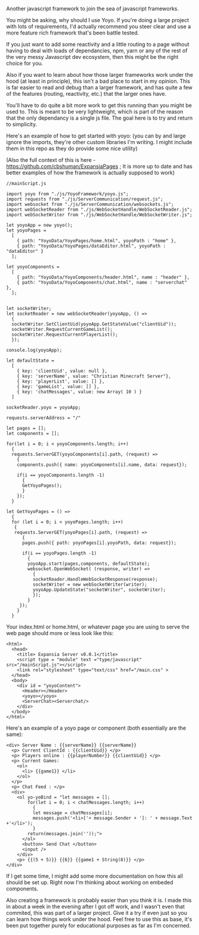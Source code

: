 Another javascript framework to join the sea of javascript frameworks.

You might be asking, why should I use Yoyo. If you're doing a large project with lots of requirements, I'd actually recommend you steer clear and use a more feature rich framework that's been battle tested.

If you just want to add some reactivity and a little routing to a page without having to deal with loads of dependancies, npm, yarn or any of the rest of the very messy Javascript dev ecosystem, then this might be the right choice for you.

Also if you want to learn about how those larger frameworks work under the hood (at least in principle), this isn't a bad place to start in my opinion. This is far easier to read and debug than a larger framework, and has quite a few of the features (routing, reactivity, etc.) that the larger ones have. 

You'll have to do quite a bit more work to get this running than you might be used to. This is meant to be very lightweight, which is part of the reason that the only dependancy is a single js file. The goal here is to try and return to simplicity.

Here's an example of how to get started with yoyo: (you can by and large ignore the imports, they're other custom libraries I'm writing. I might include them in this repo as they do provide some nice utility)

(Also the full context of this is here - https://github.com/cbshuman/ExpansiaPages ; It is more up to date and has better examples of how the framework is actually supposed to work)

```
//mainScript.js

import yoyo from "./js/YoyoFramework/yoyo.js";
import requests from "./js/ServerCommunication/request.js";
import websocket from "./js/ServerCommunication/websockets.js";
import webSocketReader from "./js/WebSocketHandle/WebSocketReader.js";
import webSocketWriter from "./js/WebSocketHandle/WebSocketWriter.js";

let yoyoApp = new yoyo();
let yoyoPages = 
  [
    { path: "YoyoData/YoyoPages/home.html", yoyoPath : "home" },
    { path: "YoyoData/YoyoPages/dataEditor.html", yoyoPath : "dataEditor" }
  ];

let yoyoComponents = 
  [
    { path: "YoyoData/YoyoComponents/header.html", name : "header" },
    { path: "YoyoData/YoyoComponents/chat.html", name : "serverchat" },
  ];


let socketWriter;
let socketReader = new webSocketReader(yoyoApp, () => 
  {
  socketWriter.SetClientUid(yoyoApp.GetStateValue("clientUid"));
  socketWriter.RequestCurrentGameList();
  socketWriter.RequestCurrentPlayerList();
  });

console.log(yoyoApp);

let defaultState = 
  [
    { key: 'clientUid', value: null },
    { key: 'serverName', value: "Christian Minecraft Server"},
    { key: 'playerList', value: [] },
    { key: 'gameList', value: [] },
    { key: 'chatMessages', value: new Array( 10 ) }
  ]

socketReader.yoyo = yoyoApp;

requests.serverAddress = "/"

let pages = [];
let components = [];

for(let i = 0; i < yoyoComponents.length; i++)
  {
  requests.ServerGET(yoyoComponents[i].path, (request) => 
    {
    components.push({ name: yoyoComponents[i].name, data: request});

    if(i == yoyoComponents.length -1)
      {
      GetYoyoPages();
      }
    });
  }

let GetYoyoPages = () => 
  {
  for (let i = 0; i < yoyoPages.length; i++)
   {
   requests.ServerGET(yoyoPages[i].path, (request) => 
      {
      pages.push({ path: yoyoPages[i].yoyoPath, data: request});

      if(i == yoyoPages.length -1)
        {
        yoyoApp.start(pages,components, defaultState);
        websocket.OpenWebSocket( (response, writer) => 
          {
          socketReader.HandleWebSocketResponse(response);
          socketWriter = new webSocketWriter(writer);
          yoyoApp.UpdateState("socketWriter", socketWriter);
          });
        }
     });
    }
  }

```
Your index.html or home.html, or whatever page you are using to serve the web page should more or less look like this:
```
<html>
  <head>
    <title> Expansia Server v0.0.1</title>
    <script type = "module" text ="type/javascript" src="/mainScript.js"></script>
    <link rel="stylesheet" type="text/css" href="/main.css" >
  </head>
  <body>
    <div id = "yoyoContent"> 
      <Header></Header> 
      <yoyo></yoyo>
      <ServerChat><Serverchat/>
    </div>
  </body>
</html>
```

Here's an example of a yoyo page or component (both essentially are the same):
```
<div> Server Name : {{serverName}} {{serverName}}
  <p> Current ClientId : {{clientUid}} </p>
  <p> Players online : {{playerNumber}} {{clientUid}} </p> 
  <p> Current Games: 
    <ol>
      <li> {{game1}} </li>
    </ol>
  </p>
  <p> Chat Feed : </p>
  <div>
    <ol yo-yoBind = "let messages = [];
        for(let i = 0; i < chatMessages.length; i++)
          {
          let message = chatMessages[i];
          messages.push('<li>['+ message.Sender + ']: ' + message.Text  +'</li>');
          }
        return(messages.join(''));">
      </ol>
      <button> Send Chat </button>
      <input />
    </div>
    <p> {{(5 + 5)}} {{6}} {{game1 + String(8)}} </p>
</div>
```
If I get some time, I might add some more documentation on how this all should be set up. Right now I'm thinking about working on embeded components.

Also creating a framework is probably easier than you think it is. I made this in about a week in the evening after I got off work, and I wasn't even that commited, this was part of a larger project. Give it a try if even just so you can learn how things work under the hood. 
Feel free to use this as base, it's been put together purely for educational purposes as far as I'm concerned.
